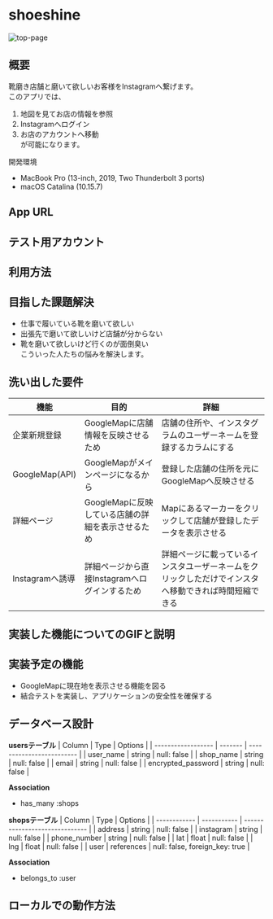 # shoeshine
![top-page](https://i.gyazo.com/39ce468ddff4a970de6d84e412f303be.png)

## 概要
靴磨き店舗と磨いて欲しいお客様をInstagramへ繋げます。  
このアプリでは、  
1. 地図を見てお店の情報を参照
2. Instagramへログイン
3. お店のアカウントへ移動  
が可能になります。  

開発環境
- MacBook Pro (13-inch, 2019, Two Thunderbolt 3 ports)
- macOS Catalina (10.15.7)

## App URL


## テスト用アカウント


## 利用方法

## 目指した課題解決
- 仕事で履いている靴を磨いて欲しい  
- 出張先で磨いて欲しいけど店舗が分からない  
- 靴を磨いて欲しいけど行くのが面倒臭い  
こういった人たちの悩みを解決します。

## 洗い出した要件
| 機能            | 目的                                        | 詳細                                                    |
| -------------- | ------------------------------------------- | ------------------------------------------------------ |
| 企業新規登録     | GoogleMapに店舗情報を反映させるため             | 店舗の住所や、インスタグラムのユーザーネームを登録するカラムにする |
| GoogleMap(API) | GoogleMapがメインページになるから               | 登録した店舗の住所を元にGoogleMapへ反映させる                |
| 詳細ページ       | GoogleMapに反映している店舗の詳細を表示させるため | Mapにあるマーカーをクリックして店舗が登録したデータを表示させる   |
| Instagramへ誘導 | 詳細ページから直接Instagramへログインするため     | 詳細ページに載っているインスタユーザーネームをクリックしただけでインスタへ移動できれば時間短縮できる |

## 実装した機能についてのGIFと説明

## 実装予定の機能
- GoogleMapに現在地を表示させる機能を図る
- 結合テストを実装し、アプリケーションの安全性を確保する

## データベース設計
**usersテーブル**
| Column             | Type    | Options                   |
| ------------------ | ------- | ------------------------- |
| user_name          | string  | null: false               |
| shop_name          | string  | null: false               |
| email              | string  | null: false               |
| encrypted_password | string  | null: false               |

**Association**
- has_many :shops

**shopsテーブル**
| Column       | Type        | Options                        |
| ------------ | ----------- | ------------------------------ |
| address      | string      | null: false                    |
| instagram    | string      | null: false                    |
| phone_number | string      | null: false                    |
| lat          | float       | null: false                    |
| lng          | float       | null: false                    |
| user         | references  | null: false, foreign_key: true |

**Association**
- belongs_to :user

## ローカルでの動作方法

